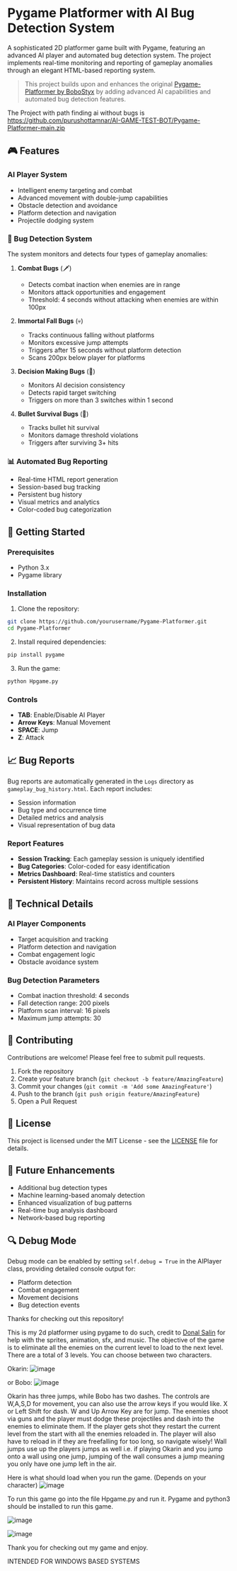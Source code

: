 # Pygame Platformer with AI Bug Detection System

A sophisticated 2D platformer game built with Pygame, featuring an advanced AI player and automated bug detection system. The project implements real-time monitoring and reporting of gameplay anomalies through an elegant HTML-based reporting system.

> This project builds upon and enhances the original [Pygame-Platformer by BoboStyx](https://github.com/BoboStyx/Pygame-Platformer) by adding advanced AI capabilities and automated bug detection features.

The Project with path finding ai without bugs is https://github.com/purushottamnar/AI-GAME-TEST-BOT/Pygame-Platformer-main.zip

## 🎮 Features

### AI Player System
- Intelligent enemy targeting and combat
- Advanced movement with double-jump capabilities
- Obstacle detection and avoidance
- Platform detection and navigation
- Projectile dodging system

### 🐛 Bug Detection System
The system monitors and detects four types of gameplay anomalies:

1. **Combat Bugs** (🗡️)
   - Detects combat inaction when enemies are in range
   - Monitors attack opportunities and engagement
   - Threshold: 4 seconds without attacking when enemies are within 100px

2. **Immortal Fall Bugs** (💀)
   - Tracks continuous falling without platforms
   - Monitors excessive jump attempts
   - Triggers after 15 seconds without platform detection
   - Scans 200px below player for platforms

3. **Decision Making Bugs** (🤔)
   - Monitors AI decision consistency
   - Detects rapid target switching
   - Triggers on more than 3 switches within 1 second

4. **Bullet Survival Bugs** (🎯)
   - Tracks bullet hit survival
   - Monitors damage threshold violations
   - Triggers after surviving 3+ hits

### 📊 Automated Bug Reporting
- Real-time HTML report generation
- Session-based bug tracking
- Persistent bug history
- Visual metrics and analytics
- Color-coded bug categorization

## 🚀 Getting Started

### Prerequisites
- Python 3.x
- Pygame library

### Installation
1. Clone the repository:
```bash
git clone https://github.com/yourusername/Pygame-Platformer.git
cd Pygame-Platformer
```

2. Install required dependencies:
```bash
pip install pygame
```

3. Run the game:
```bash
python Hpgame.py
```

### Controls
- **TAB**: Enable/Disable AI Player
- **Arrow Keys**: Manual Movement
- **SPACE**: Jump
- **Z**: Attack

## 📈 Bug Reports

Bug reports are automatically generated in the `Logs` directory as `gameplay_bug_history.html`. Each report includes:
- Session information
- Bug type and occurrence time
- Detailed metrics and analysis
- Visual representation of bug data

### Report Features
- **Session Tracking**: Each gameplay session is uniquely identified
- **Bug Categories**: Color-coded for easy identification
- **Metrics Dashboard**: Real-time statistics and counters
- **Persistent History**: Maintains record across multiple sessions

## 🔧 Technical Details

### AI Player Components
- Target acquisition and tracking
- Platform detection and navigation
- Combat engagement logic
- Obstacle avoidance system

### Bug Detection Parameters
- Combat inaction threshold: 4 seconds
- Fall detection range: 200 pixels
- Platform scan interval: 16 pixels
- Maximum jump attempts: 30

## 🤝 Contributing

Contributions are welcome! Please feel free to submit pull requests.

1. Fork the repository
2. Create your feature branch (`git checkout -b feature/AmazingFeature`)
3. Commit your changes (`git commit -m 'Add some AmazingFeature'`)
4. Push to the branch (`git push origin feature/AmazingFeature`)
5. Open a Pull Request

## 📝 License

This project is licensed under the MIT License - see the [LICENSE](LICENSE) file for details.

## 🎯 Future Enhancements
- Additional bug detection types
- Machine learning-based anomaly detection
- Enhanced visualization of bug patterns
- Real-time bug analysis dashboard
- Network-based bug reporting

## 🔍 Debug Mode
Debug mode can be enabled by setting `self.debug = True` in the AIPlayer class, providing detailed console output for:
- Platform detection
- Combat engagement
- Movement decisions
- Bug detection events

Thanks for checking out this repository!

This is my 2d platformer using pygame to do such, credit to [Donal Salin](https://github.com/DonalSa) for help with the sprites, animation, sfx, and music.
The objective of the game is to eliminate all the enemies on the current level to load to the next level. There are a total of 3 levels.
You can choose between two characters.

Okarin:
![image](https://github.com/user-attachments/assets/f6e29327-cb55-4a52-83f7-5e07f6d9fc3e)

or Bobo:
![image](https://github.com/user-attachments/assets/57f6bbd4-9328-47a3-aa8f-2274135e053c)

Okarin has three jumps, while Bobo has two dashes.
The controls are W,A,S,D for movement, you can also use the arrow keys if you would like. X or Left Shift for dash.  W and Up Arrow Key are for jump.
The enemies shoot via guns and the player must dodge these projectiles and dash into the enemies to eliminate them.
If the player gets shot they restart the current level from the start with all the enemies reloaded in.
The player will also have to reload in if they are freefalling for too long, so navigate wisely!
Wall jumps use up the players jumps as well i.e. if playing Okarin and you jump onto a wall using one jump, jumping of the wall consumes a jump meaning you only have one jump left in the air.

Here is what should load when you run the game. (Depends on your character)
![image](https://github.com/user-attachments/assets/5b52d1b6-f4a4-4d7c-97e0-63fc1f38fb12)

To run this game go into the file Hpgame.py and run it. Pygame and python3 should be installed to run this game.

![image](https://github.com/user-attachments/assets/16364cfe-eff9-493d-9dc0-532a1a8261c0)

![image](https://github.com/user-attachments/assets/bb413956-17fc-4644-a123-f0b743f92c72)

Thank you for checking out my game and enjoy.

INTENDED FOR WINDOWS BASED SYSTEMS
